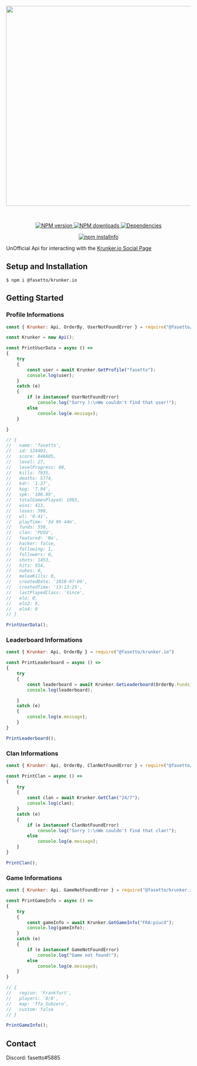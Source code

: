 <div align="center">
  	<p>
		<a href="https://krunker.io"><img src="https://krunker.io/img/krunker_logo_0.png" width="546"></a>
  	</p>
  	<br>
  	<p>
		<a href="https://www.npmjs.com/package/@fasetto/krunker.io">
			<img src="https://img.shields.io/npm/v/@fasetto/krunker.io.svg?maxAge=3600" alt="NPM version">
		</a>
		<a href="https://www.npmjs.com/package/@fasetto/krunker.io">
			<img src="https://img.shields.io/npm/dt/@fasetto/krunker.io.svg?maxAge=3600" alt="NPM downloads">
		</a>
		<a href="https://david-dm.org/fasetto/krunker.io">
			<img src="https://img.shields.io/david/fasetto/krunker.io.svg?maxAge=3600" alt="Dependencies">
		</a>
	</p>
  	<p>
		<a href="https://nodei.co/npm/@fasetto/krunker.io/">
			<img src="https://nodei.co/npm/@fasetto/krunker.io.png?downloads=true&stars=true" alt="npm installnfo">
		</a>
  	</p>
</div>

UnOfficial Api for interacting with the [Krunker.io Social Page](https://krunker.io/social.html)

## Setup and Installation

```
$ npm i @fasetto/krunker.io
```

## Getting Started

### Profile Informations
```js
const { Krunker: Api, OrderBy, UserNotFoundError } = require("@fasetto/krunker.io")

const Krunker = new Api();

const PrintUserData = async () =>
{
    try
    {
        const user = await Krunker.GetProfile("fasetto");
        console.log(user);
    }
    catch (e)
    {
        if (e instanceof UserNotFoundError)
            console.log("Sorry ):\nWe couldn't find that user!");
        else
            console.log(e.message);
    }

}

// {
//   name: 'fasetto',
//   id: 124403,
//   score: 846605,
//   level: 27,
//   levelProgress: 60,
//   kills: 7935,
//   deaths: 5774,
//   kdr: '1.37',
//   kpg: '7.94',
//   spk: '106.69',
//   totalGamesPlayed: 1003,
//   wins: 413,
//   loses: 590,
//   wl: '0.41',
//   playTime: '3d 9h 44m',
//   funds: 550,
//   clan: 'PUSU',
//   featured: 'No',
//   hacker: false,
//   following: 1,
//   followers: 0,
//   shots: 1453,
//   hits: 554,
//   nukes: 0,
//   meleeKills: 0,
//   createdDate: '2018-07-09',
//   createdTime: '13:13:25',
//   lastPlayedClass: 'Vince',
//   elo: 0,
//   elo2: 0,
//   elo4: 0
// }

PrintUserData();
```

### Leaderboard Informations
```js
const { Krunker: Api, OrderBy } = require("@fasetto/krunker.io")

const PrintLeaderboard = async () =>
{
    try
    {
        const leaderboard = await Krunker.GetLeaderboard(OrderBy.Funds);
        console.log(leaderboard);

    }
    catch (e)
    {
        console.log(e.message);
    }
}

PrintLeaderboard();
```

### Clan Informations
```js
const { Krunker: Api, OrderBy, ClanNotFoundError } = require("@fasetto/krunker.io")

const PrintClan = async () =>
{
    try
    {
        const clan = await Krunker.GetClan("24/7");
        console.log(clan);
    }
    catch (e)
    {
        if (e instanceof ClanNotFoundError)
            console.log("Sorry ):\nWe couldn't find that clan!");
        else
            console.log(e.message);
    }
}

PrintClan();
```

### Game Informations
```js
const { Krunker: Api, GameNotFoundError } = require("@fasetto/krunker.io")

const PrintGameInfo = async () =>
{
    try
    {
        const gameInfo = await Krunker.GetGameInfo("FRA:piucd");
        console.log(gameInfo);
    }
    catch (e)
    {
        if (e instanceof GameNotFoundError)
            console.log("Game not found!");
        else
            console.log(e.message);
    }
}

// {
//   region: 'Frankfurt',
//   players: '8/8',
//   map: 'ffa_Subzero',
//   custom: false
// }

PrintGameInfo();
```


## Contact

Discord: fasetto#5885

